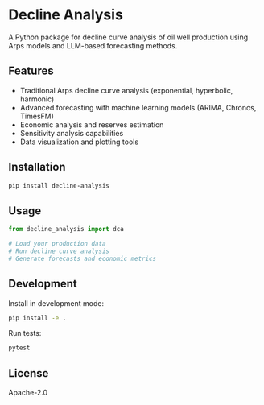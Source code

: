 # Decline Analysis

A Python package for decline curve analysis of oil well production using Arps models and LLM-based forecasting methods.

## Features

- Traditional Arps decline curve analysis (exponential, hyperbolic, harmonic)
- Advanced forecasting with machine learning models (ARIMA, Chronos, TimesFM)
- Economic analysis and reserves estimation
- Sensitivity analysis capabilities
- Data visualization and plotting tools

## Installation

```bash
pip install decline-analysis
```

## Usage

```python
from decline_analysis import dca

# Load your production data
# Run decline curve analysis
# Generate forecasts and economic metrics
```

## Development

Install in development mode:

```bash
pip install -e .
```

Run tests:

```bash
pytest
```

## License

Apache-2.0
